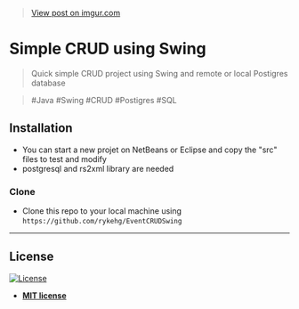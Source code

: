 <blockquote class="imgur-embed-pub" lang="en" data-id="7AsCvWp"><a href="//imgur.com/7AsCvWp">View post on imgur.com</a></blockquote><script async src="//s.imgur.com/min/embed.js" charset="utf-8"></script>

# Simple CRUD using Swing

> Quick simple CRUD project using Swing and remote or local Postigres database

> #Java #Swing #CRUD #Postigres #SQL 

## Installation

- You can start a new projet on NetBeans or Eclipse and copy the "src" files to test and modify 
- postgresql and rs2xml library are needed

### Clone

- Clone this repo to your local machine using `https://github.com/rykehg/EventCRUDSwing`

---

## License

[![License](http://img.shields.io/:license-mit-blue.svg?style=flat-square)](http://badges.mit-license.org)

- **[MIT license](http://opensource.org/licenses/mit-license.php)**
